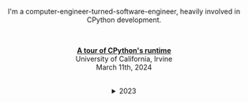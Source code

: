 <div align=center>

I'm a computer-engineer-turned-software-engineer, heavily involved in CPython development.

<br>

[**A tour of CPython's runtime**](2024/03/11/a_tour_of_cpythons_runtime.pdf)
<br>
University of California, Irvine
<br>
March 11th, 2024

<br>
<details>
<summary> 2023 </summary>
<br>

[**A JIT compiler for CPython**](https://youtu.be/HxSHIpEQRjs)
<br>
CPython Core Dev Sprint 2023
<br>
October 10th, 2023

[**Inside CPython 3.11's new specializing, adaptive interpreter**](https://youtu.be/shQtrn1v7sQ)
<br>
PyCon US 2023
<br>
April 21st, 2023

[**A tour of CPython's bytecode compiler**](2023/03/14/a_tour_of_cpythons_bytecode_compiler.pdf)
<br>
University of California, Irvine
<br>
March 14th, 2023

<br>
<details>
<summary> 2022 </summary>
<br>

[**Python 3.11 Release Episode**](https://www.youtube.com/watch?v=Iak-6AsMLsU)
<br>
Talk Python
<br>
October 28th, 2022

[**A Team at Microsoft is Helping Make Python Faster**](https://devblogs.microsoft.com/python/python-311-faster-cpython-team)
<br>
Microsoft Python DevBlog
<br>
October 26th, 2022

[**Making CPython 3.11 Especially Fast**](https://www.youtube.com/watch?v=PGZPSWZSkJI&t=1472s)
<br>
Python 3.11 Release
<br>
October 24th, 2022

[**Python Perf: Specializing, Adaptive Interpreter**](https://www.youtube.com/watch?v=tNs18GDmAfg)
<br>
Talk Python
<br>
September 15th, 2022

[**A Perfect `match`**](https://www.youtube.com/watch?v=XpxTrDDcpPE)
<br>
PyCon US 2022
<br>
April 29th, 2022

<br>
<details>
<summary> 2021 </summary>
<br>

[**A Perfect `match`**](https://www.youtube.com/watch?v=ggPJLwIbbyY&t=213s)
<br>
PyCon JP 2021
<br>
October 16th, 2021

[**Structural Pattern Matching**](https://www.youtube.com/watch?v=AHT2l3hcIJg&t=2646s)
<br>
Python 3.10 Release Stream
<br>
October 4th, 2021

[**What's New in Python 3.10**](https://www.youtube.com/watch?v=JteTO3EE7y0)
<br>
PyCharm by JetBrains
<br>
October 4th, 2021

<br>
<details>
<summary> 2020 </summary>
<br>

[**Dynamic Pattern Matching with Python**](https://dl.acm.org/doi/10.1145/3426422.3426983)
<br>
Dynamic Languages Symposium 2020
<br>
November 15th, 2020

[**PEP 634 – Structural Pattern Matching: Specification**](https://www.python.org/dev/peps/pep-0634)
<br>
Python Enhancement Proposals
<br>
September 12th, 2020

[**PEP 622 – Structural Pattern Matching**](https://www.python.org/dev/peps/pep-0622)
<br>
Python Enhancement Proposals
<br>
June 23rd, 2020

[**PEP 618 – Add Optional Length-Checking To zip**](https://www.python.org/dev/peps/pep-0618)
<br>
Python Enhancement Proposals
<br>
May 1st, 2020

[**PEP 614 – Relaxing Grammar Restrictions On Decorators**](https://www.python.org/dev/peps/pep-0614)
<br>
Python Enhancement Proposals
<br>
February 10th, 2020

<br>
<details>
<summary> 2019 </summary>
<br>

[**PEP 584 – Add Union Operators To dict**](https://www.python.org/dev/peps/pep-0584)
<br>
Python Enhancement Proposals
<br>
March 1st, 2019

</details>
</details>
</details>
</details>
</details>

</div>
